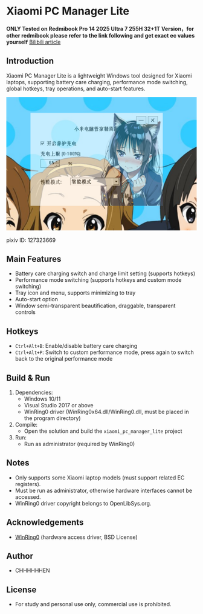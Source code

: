 # Xiaomi PC Manager Lite

**ONLY Tested on Redmibook Pro 14 2025 Ultra 7 255H 32+1T Version，for other redmibook please refer to the link following and get exact ec values yourself**
[Bilibili article](https://www.bilibili.com/opus/1085397596488335361)

## Introduction
Xiaomi PC Manager Lite is a lightweight Windows tool designed for Xiaomi laptops, supporting battery care charging, performance mode switching, global hotkeys, tray operations, and auto-start features.

![Main GUI](gui_shot.png)

pixiv ID: 127323669

## Main Features
- Battery care charging switch and charge limit setting (supports hotkeys)
- Performance mode switching (supports hotkeys and custom mode switching)
- Tray icon and menu, supports minimizing to tray
- Auto-start option
- Window semi-transparent beautification, draggable, transparent controls

## Hotkeys
- `Ctrl+Alt+B`: Enable/disable battery care charging
- `Ctrl+Alt+P`: Switch to custom performance mode, press again to switch back to the original performance mode

## Build & Run
1. Dependencies:
   - Windows 10/11
   - Visual Studio 2017 or above
   - WinRing0 driver (WinRing0x64.dll/WinRing0.dll, must be placed in the program directory)
2. Compile:
   - Open the solution and build the `xiaomi_pc_manager_lite` project
3. Run:
   - Run as administrator (required by WinRing0)

## Notes
- Only supports some Xiaomi laptop models (must support related EC registers).
- Must be run as administrator, otherwise hardware interfaces cannot be accessed.
- WinRing0 driver copyright belongs to OpenLibSys.org.

## Acknowledgements
- [WinRing0](http://openlibsys.org/) (hardware access driver, BSD License)

## Author
- CHHHHHHEN

## License
- For study and personal use only, commercial use is prohibited.
